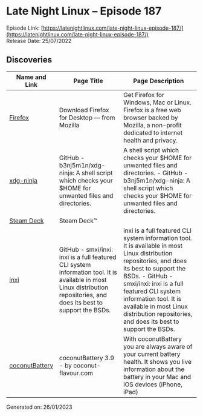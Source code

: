 # Late Night Linux – Episode 187
Episode Link: [https://latenightlinux.com/late-night-linux-episode-187/](https://latenightlinux.com/late-night-linux-episode-187/)  
Release Date: 25/07/2022
## Discoveries

| Name and Link | Page Title | Page Description |
| ----- | ----- | ----- |
| [Firefox](https://firefox.com) | Download Firefox for Desktop — from Mozilla | Get Firefox for Windows, Mac or Linux. Firefox is a free web browser backed by Mozilla, a non-profit dedicated to internet health and privacy. |
| [xdg-ninja](https://github.com/b3nj5m1n/xdg-ninja) | GitHub - b3nj5m1n/xdg-ninja: A shell script which checks your $HOME for unwanted files and directories. | A shell script which checks your $HOME for unwanted files and directories. - GitHub - b3nj5m1n/xdg-ninja: A shell script which checks your $HOME for unwanted files and directories. |
| [Steam Deck](https://store.steampowered.com/steamdeck) | Steam Deck™ |  |
| [inxi](https://github.com/smxi/inxi) | GitHub - smxi/inxi: inxi is a full featured CLI system information tool. It is available in most Linux distribution repositories, and does its best to support the BSDs. | inxi is a full featured CLI system information tool. It is available in most Linux distribution repositories, and does its best to support the BSDs.  - GitHub - smxi/inxi: inxi is a full featured CLI system information tool. It is available in most Linux distribution repositories, and does its best to support the BSDs. |
| [coconutBattery](https://www.coconut-flavour.com/coconutbattery/) | coconutBattery 3.9 - by coconut-flavour.com | With coconutBattery you are always aware of your current battery health. It shows you live information about the battery in your Mac and iOS devices (iPhone, iPad) |

Generated on: 26/01/2023